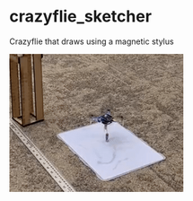 # crazyflie_sketcher
Crazyflie that draws using a magnetic stylus


![gif](https://github.com/scott-wade/crazyflie_sketcher/blob/main/gif.gif)
